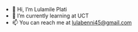 - 👋 Hi, I’m Lulamile Plati
- 🌱 I’m currently learning at UCT
- 📫 You can reach me at lulabenni45@gmail.com

<!---
Lulamile99/Lulamile99 is a ✨ special ✨ repository because its `README.md` (this file) appears on your GitHub profile.
You can click the Preview link to take a look at your changes.
--->
